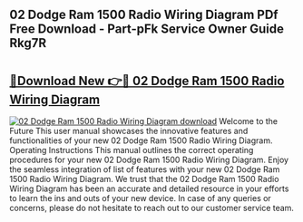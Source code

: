 ## 02 Dodge Ram 1500 Radio Wiring Diagram PDf Free Download - Part-pFk Service Owner Guide Rkg7R

# <h2><a href="http://dfu70bk.blite.top/?on=02+Dodge+Ram+1500+Radio+Wiring+Diagram">🔗Download New 👉🔴 02 Dodge Ram 1500 Radio Wiring Diagram</a></h2>

[![02 Dodge Ram 1500 Radio Wiring Diagram download](https://i.imgur.com/lujVjoI.png)](http://dfu70bk.blite.top/?on=02+Dodge+Ram+1500+Radio+Wiring+Diagram)
Welcome to the Future This user manual showcases the innovative features and functionalities of your new 02 Dodge Ram 1500 Radio Wiring Diagram. Operating Instructions This manual outlines the correct operating procedures for your new 02 Dodge Ram 1500 Radio Wiring Diagram. Enjoy the seamless integration of list of features with your new 02 Dodge Ram 1500 Radio Wiring Diagram. We trust that the 02 Dodge Ram 1500 Radio Wiring Diagram has been an accurate and detailed resource in your efforts to learn the ins and outs of your new device. In case of any queries or concerns, please do not hesitate to reach out to our customer service team.
